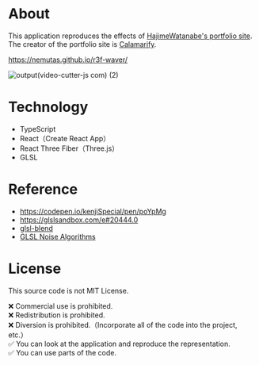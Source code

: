 # About
This application reproduces the effects of [HajimeWatanabe's portfolio site](https://hajimewatanabe.jp/).<br>
The creator of the portfolio site is [Calamarify](https://twitter.com/takaaki_sugar).

https://nemutas.github.io/r3f-waver/

![output(video-cutter-js com) (2)](https://user-images.githubusercontent.com/46724121/159173170-688e9350-4d49-41c2-a99c-d2bae4b8ff7d.gif)

# Technology

- TypeScript
- React（Create React App）
- React Three Fiber（Three.js）
- GLSL

# Reference

* https://codepen.io/kenjiSpecial/pen/poYpMg
* https://glslsandbox.com/e#20444.0
* [glsl-blend](https://github.com/jamieowen/glsl-blend)
* [GLSL Noise Algorithms](https://gist.github.com/patriciogonzalezvivo/670c22f3966e662d2f83)

# License

This source code is not MIT License.

❌ Commercial use is prohibited.<br>
❌ Redistribution is prohibited.<br>
❌ Diversion is prohibited.（Incorporate all of the code into the project, etc.）<br>
✅ You can look at the application and reproduce the representation.<br>
✅ You can use parts of the code.

